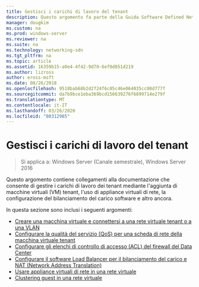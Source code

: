 ```yaml
---
title: Gestisci i carichi di lavoro del tenant
description: Questo argomento fa parte della Guida Software Defined Networking su come gestire i carichi di lavoro e le reti virtuali dei tenant in Windows Server 2016.
manager: dougkim
ms.custom: na
ms.prod: windows-server
ms.reviewer: na
ms.suite: na
ms.technology: networking-sdn
ms.tgt_pltfrm: na
ms.topic: article
ms.assetid: 16359b15-a0e4-4f42-9d70-6ef0d851d219
ms.author: lizross
author: eross-msft
ms.date: 08/26/2018
ms.openlocfilehash: 9518bab68b2d2f24f6c05c46e064035cc08d777f
ms.sourcegitcommit: da7b9bce1eba369bcd156639276f6899714e279f
ms.translationtype: MT
ms.contentlocale: it-IT
ms.lasthandoff: 03/26/2020
ms.locfileid: "80312985"
---
```

# <a name="manage-tenant-workloads"></a>Gestisci i carichi di lavoro del tenant

>Si applica a: Windows Server (Canale semestrale), Windows Server 2016

Questo argomento contiene collegamenti alla documentazione che consente di gestire i carichi di lavoro dei tenant mediante l'aggiunta di macchine virtuali (VM) tenant, l'uso di appliance virtuali di rete, la configurazione del bilanciamento del carico software e altro ancora.

In questa sezione sono inclusi i seguenti argomenti:

- [Creare una macchina virtuale e connettersi a una rete virtuale tenant o a una VLAN](Create-a-Tenant-VM.md)
- [Configurare la qualità del servizio (QoS) per una scheda di rete della macchina virtuale tenant](Configure-QoS-for-Tenant-VM-Network-Adapter.md)
- [Configurare gli elenchi di controllo di accesso (ACL) del firewall del Data Center](Configure-Datacenter-Firewall-ACLs.md)
- [Configurare il software Load Balancer per il bilanciamento del carico e NAT (Network Address Translation)](Configure-SLB-and-NAT.md)
- [Usare appliance virtuali di rete in una rete virtuale](Use-Network-Virtual-Appliances-on-a-VN.md)
- [Clustering guest in una rete virtuale](guest-clustering.md)
